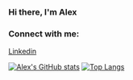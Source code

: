 ### Hi there, I'm Alex  




### Connect with me:
[Linkedin](https://www.linkedin.com/in/alexander-mehta-b97659220/)



[![Alex's GitHub stats](https://github-readme-stats.vercel.app/api?username=alexmehta)](https://github.com/anuraghazra/github-readme-stats)
[![Top Langs](https://github-readme-stats.vercel.app/api/top-langs/?username=alexmehta)](https://github.com/anuraghazra/github-readme-stats)
